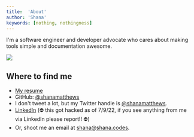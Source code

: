 ```yaml
---
title:  'About'
author: 'Shana'
keywords: [nothing, nothingness]
---
```


I'm a software engineer and developer advocate who cares about making tools simple and documentation awesome.

![](../images/headshot.jpeg)

## Where to find me

- [My resume](./resume.pdf)
- GitHub: [\@shanamatthews](https://github.com/shanamatthews)
- I don't tweet a lot, but my Twitter handle is [\@shanamatthews](https://twitter.com/shanamatthews).
- [LinkedIn](https://www.linkedin.com/in/shana-matthews/) (⛔️ this got hacked as of 7/9/22, if you see anything from me via LinkedIn please report!! ⛔️)
- Or, shoot me an email at [shana@shana.codes](mailto:shana@shana.codes).
